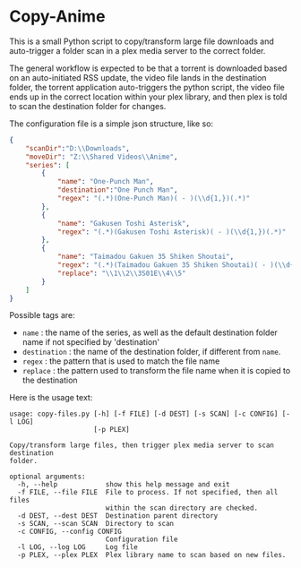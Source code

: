 # Copy-Anime
This is a small Python script to copy/transform large file downloads and auto-trigger a folder scan in a plex media server to the correct folder.

The general workflow is expected to be that a torrent is downloaded based on an auto-initiated RSS update, the video file lands in the destination folder, the torrent application auto-triggers the python script, the video file ends up in the correct location within your plex library, and then plex is told to scan the destination folder for changes.

The configuration file is a simple json structure, like so:
```json
{
    "scanDir":"D:\\Downloads",
    "moveDir": "Z:\\Shared Videos\\Anime",
    "series": [
        {
            "name": "One-Punch Man",
            "destination":"One Punch Man",
            "regex": "(.*)(One-Punch Man)( - )(\\d{1,})(.*)"
        },
        {
            "name": "Gakusen Toshi Asterisk",
            "regex": "(.*)(Gakusen Toshi Asterisk)( - )(\\d{1,})(.*)"
        },
        {
            "name": "Taimadou Gakuen 35 Shiken Shoutai",
            "regex": "(.*)(Taimadou Gakuen 35 Shiken Shoutai)( - )(\\d{1,})(.*)",
            "replace": "\\1\\2\\3S01E\\4\\5"
        }
    ]
}
```

Possible tags are:
- `name` : the name of the series, as well as the default destination folder name if not specified by 'destination'
- `destination` : the name of the destination folder, if different from `name`.
- `regex` : the pattern that is used to match the file name
- `replace` : the pattern used to transform the file name when it is copied to the destination


Here is the usage text:

```
usage: copy-files.py [-h] [-f FILE] [-d DEST] [-s SCAN] [-c CONFIG] [-l LOG]
                     [-p PLEX]

Copy/transform large files, then trigger plex media server to scan destination
folder.

optional arguments:
  -h, --help            show this help message and exit
  -f FILE, --file FILE  File to process. If not specified, then all files
                        within the scan directory are checked.
  -d DEST, --dest DEST  Destination parent directory
  -s SCAN, --scan SCAN  Directory to scan
  -c CONFIG, --config CONFIG
                        Configuration file
  -l LOG, --log LOG     Log file
  -p PLEX, --plex PLEX  Plex library name to scan based on new files.
```
